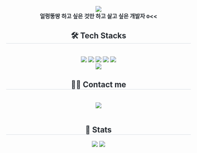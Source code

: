 <div align= "center">
    <img src="https://capsule-render.vercel.app/api?type=waving&color=0:ffbb00,100:fef6cd&height=180&text=오리날다&animation=scaleIn&fontColor=ffffff&fontSize=40" />
    </div>
    <div align= "center"> 
    <div style="font-weight: 700; font-size: 15px; text-align: center; color: #282d33;"> 얼렁뚱땅 하고 싶은 것만 하고 살고 싶은 개발자 o<< </div> 
    </div>
    <div align= "center">
    <h2 style="border-bottom: 1px solid #d8dee4; color: #282d33;"> 🛠️ Tech Stacks </h2> <br> 
    <div style="margin: 0 auto; text-align: center;" align= "center"> <img src="https://img.shields.io/badge/C-A8B9CC?style=plastic&logo=C&logoColor=white">
          <img src="https://img.shields.io/badge/Python-3776AB?style=plastic&logo=Python&logoColor=white">
          <img src="https://img.shields.io/badge/Github-181717?style=plastic&logo=Github&logoColor=white">
          <img src="https://img.shields.io/badge/Java-007396?style=plastic&logo=Java&logoColor=white">
          <img src="https://img.shields.io/badge/Notion-000000?style=plastic&logo=Notion&logoColor=white">
          <br/><img src="https://img.shields.io/badge/HTML5-E34F26?style=plastic&logo=HTML5&logoColor=white">
          </div>
    </div>
    <div align= "center">
    <h2 style="border-bottom: 1px solid #d8dee4; color: #282d33;"> 🧑‍💻 Contact me </h2> <br> 
    <div align= "center"> <a href=mailto:hyun0529hsh@gmail.com> <img src="https://img.shields.io/badge/Gmail-EA4335?style=plastic&logo=Gmail&logoColor=white&link=mailto:hyun0529hsh@gmail.com"> </a>
          </div>  <br> 
    <div align= "center">  </div> 
    </div>
    <div align= "center"> 
    <h2 style="border-bottom: 1px solid #d8dee4; color: #282d33;"> 🏅 Stats </h2> <div align= "center"> <img src="https://github-readme-stats.vercel.app/api?username=Han1Seo1hyun&bg_color=180,fff7d1,00000000&title_color=7b4b14&text_color=7b4b14"
         /> <img src="https://github-readme-stats.vercel.app/api/top-langs/?username=Han1Seo1hyun&layout=compact&bg_color=180,fff7d1,00000000&title_color=7b4b14&text_color=7b4b14"
           /> </div> 
    </div>
